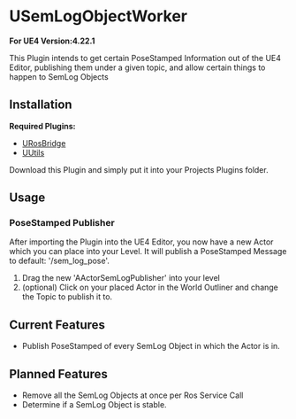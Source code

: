 # USemLogObjectWorker

**For UE4 Version:__4.22.1__** 

This Plugin intends to get certain PoseStamped Information out of the UE4 Editor, publishing them under a given topic, and allow certain things to happen to SemLog Objects

## Installation

**Required Plugins:**
- [URosBridge](https://github.com/robcog-iai/UROSBridge)
- [UUtils](https://github.com/robcog-iai/UUtils)

Download this Plugin and simply put it into your Projects Plugins folder.

## Usage

### PoseStamped Publisher

After importing the Plugin into the UE4 Editor, you now have a new Actor which you can place into your Level. It will publish a PoseStamped Message to default: '/sem_log_pose'.

1. Drag the new 'AActorSemLogPublisher' into your level
2. (optional) Click on your placed Actor in the World Outliner and change the Topic to publish it to. 

## Current Features

- Publish PoseStamped of every SemLog Object in which the Actor is in.

## Planned Features

- Remove all the SemLog Objects at once per Ros Service Call
- Determine if a SemLog Object is stable.
